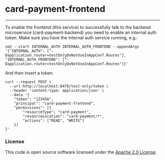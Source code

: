 
# card-payment-frontend

---

To enable the frontend (this service) to successfully talk to the backend microservice (card-payment-backend) you need to enable an internal auth token.
Make sure you have the internal auth service running, e.g.:
```
sm2 --start INTERNAL_AUTH INTERNAL_AUTH_FRONTEND --appendArgs '{"INTERNAL_AUTH": ["-Dapplication.router=testOnlyDoNotUseInAppConf.Routes"], "INTERNAL_AUTH_FRONTEND": ["-Dapplication.router=testOnlyDoNotUseInAppConf.Routes"]}'
```

And then insert a token:
```
curl --request POST \
  --url http://localhost:8470/test-only/token \
  --header 'content-type: application/json' \
  --data '{
    "token": "123456",
    "principal": "card-payment-frontend",
    "permissions": [{
        "resourceType": "card-payment",
        "resourceLocation": "card-payment/*",
        "actions": ["READ", "WRITE"]
    }]
}'
```

### License
This code is open source software licensed under the [Apache 2.0 License]("http://www.apache.org/licenses/LICENSE-2.0.html").